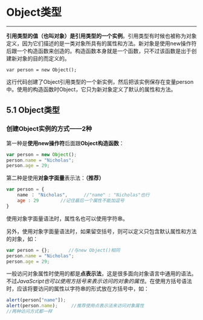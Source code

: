 # Object类型
----
**引用类型的值（也叫对象）是引用类型的一个实例**。引用类型有时候也被称为对象定义，因为它们描述的是一类对象所具有的属性和方法。新对象是使用new操作符后跟一个构造函数来创造的。构造函数本身就是一个函数，只不过该函数是出于创建新对象的目的而定义的。
```
var person = new Object();
```
这行代码创建了Object引用类型的一个新实例，然后把该实例保存在变量person中。使用的构造函数时Object，它只为新对象定义了默认的属性和方法。

## 5.1 Object类型
### 创建Object实例的方式——2种
第一种是**使用new操作符**后面跟**Object构造函数**：
```js
var person = new Object();
person.name = "Nicholas";
person.age = 29;
```
第二种是使用**对象字面量**表示法：**（推荐）**
```js
var person = {
    name ： "Nicholas",      //"name" : "Nicholas"也行
    age : 29        //记住最后一个属性不能加逗号
}
```
使用对象字面量语法时，属性名也可以使用字符串。

另外，使用对象字面量语法时，如果留空括号，则可以定义只包含默认属性和方法的对象，如：
```js
var person = {};       //与new Object()相同
person.name = "Nicholas";
person.age = 29;
```
一般访问对象属性时使用的都是**点表示法**，这是很多面向对象语言中通用的语法。不过*JavaScript也可以使用方括号来表示访问的对象的属性*。在使用方括号语法时，应该将要访问的属性以字符串的形式放在方括号中，如：
```js
alert(person["name"]);
alert(person.name);     //推荐使用点表示法来访问对象属性
//两种访问方式都一样
```





